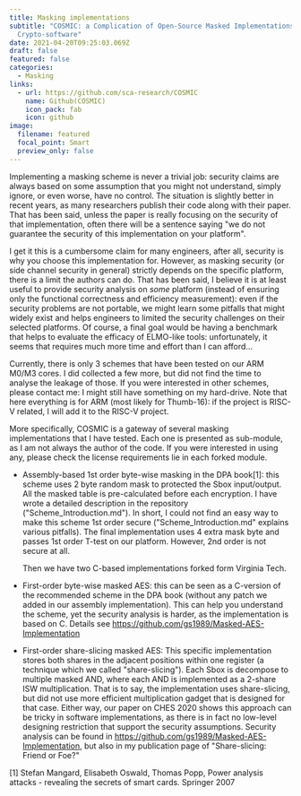 ```yaml
---
title: Masking implementations
subtitle: "COSMIC: a Complication of Open-Source Masked Implementations for
  Crypto-software"
date: 2021-04-20T09:25:03.069Z
draft: false
featured: false
categories:
  - Masking
links:
  - url: https://github.com/sca-research/COSMIC
    name: Github(COSMIC)
    icon_pack: fab
    icon: github
image:
  filename: featured
  focal_point: Smart
  preview_only: false
---
```

Implementing a masking scheme is never a trivial job: security claims are always based on some assumption that you might not understand, simply ignore, or even worse, have no control. The situation is slightly better in recent years, as many researchers publish their code along with their paper. That has been said, unless the paper is really focusing on the security of that implementation, often there will be a sentence saying "we do not guarantee the security of this implementation on your platform".

I get it this is a cumbersome claim for many engineers, after all, security is why you choose this implementation for. However, as masking security (or side channel security in general) strictly depends on the specific platform, there is a limit the authors can do. That has been said, I believe it is at least useful to provide security analysis on *some* platform (instead of ensuring only the functional correctness and efficiency measurement): even if the security problems are not portable, we might learn some pitfalls that might widely exist and helps engineers to limited the security challenges on their selected platforms. Of course, a final goal would be having a benchmark that helps to evaluate the efficacy of ELMO-like tools: unfortunately, it seems that requires much more time and effort than I can afford...

Currently, there is only 3 schemes that have been tested on our ARM M0/M3 cores. I did collected a few more, but did not find the time to analyse the leakage of those. If you were interested in other schemes, please contact me: I might still have something on my hard-drive. Note that here everything is for ARM (most likely for Thumb-16): if the project is RISC-V related, I will add it to the RISC-V project.

More specifically, COSMIC is a gateway of several masking implementations that I have tested. Each one is presented as sub-module, as I am not always the author of the code. If you were interested in using any, please check the license requirements lie in each forked module.

* Assembly-based 1st order byte-wise masking in the DPA book\[1]: this scheme uses 2 byte random mask to protected the Sbox input/output. All the masked table is pre-calculated before each encryption. I have wrote a detailed description in the repository ("Scheme_Introduction.md"). In short, I could not find an easy way to make this scheme 1st order secure ("Scheme_Introduction.md" explains various pitfalls). The final implementation uses 4 extra mask byte and passes 1st order T-test on our platform. However, 2nd order is not secure at all.

  Then we have two C-based implementations forked form Virginia Tech.
* First-order byte-wise masked AES: this can be seen as a C-version of the recommended scheme in the DPA book (without any patch we added in our assembly implementation). This can help you understand the scheme, yet the security analysis is harder, as the implementation is based on C. Details see https://github.com/gs1989/Masked-AES-Implementation
* First-order share-slicing masked AES: This specific implementation stores both shares in the adjacent positions within one register (a technique which we called "share-slicing"). Each Sbox is decompose to multiple masked AND, where each AND is implemented as a 2-share ISW multiplication. That is to say, the implementation uses share-slicing, but did not use more efficient multiplication gadget that is designed for that case. Either way, our paper on CHES 2020 shows this approach can be tricky in software implementations, as there is in fact no low-level designing restriction that support the security assumptions. Security analysis can be found in  https://github.com/gs1989/Masked-AES-Implementation, but also in my publication page of "Share-slicing: Friend or Foe?"

\[1]  Stefan Mangard, Elisabeth Oswald, Thomas Popp, Power analysis attacks - revealing the secrets of smart cards. Springer 2007
